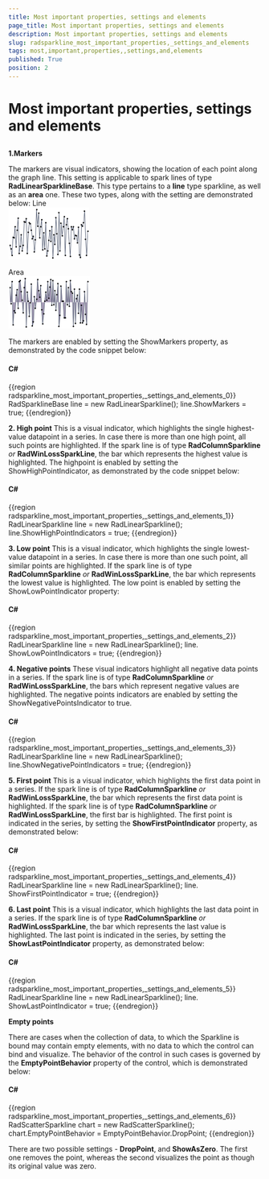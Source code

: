 ```yaml
---
title: Most important properties, settings and elements
page_title: Most important properties, settings and elements
description: Most important properties, settings and elements
slug: radsparkline_most_important_properties,_settings_and_elements
tags: most,important,properties,,settings,and,elements
published: True
position: 2
---
```


# Most important properties, settings and elements



## 

__1.Markers__

The markers are visual indicators, showing the location of each point along the graph line. This setting is applicable to spark lines of type __RadLinearSparklineBase__. This type pertains to a __line__ type sparkline, as well as an __area__ one. These two types, along with the setting are demonstrated below:
Line      
![](images/radsparklineline1.png)

         
Area      
![](images/radsparklinearea1.png)


The markers are enabled by setting the ShowMarkers property, as demonstrated by the code snippet below:

#### __C#__

{{region radsparkline_most_important_properties,_settings_and_elements_0}}
	RadSparklineBase line = new RadLinearSparkline();
	line.ShowMarkers = true;
	{{endregion}}



__2. High point__
This is a visual indicator, which highlights the single highest-value datapoint in a series. In case there is more than one high point, all such points are highlighted. If the spark line is of type __RadColumnSparkline__ *or* __RadWinLossSparkLine__, the bar which represents the highest value is highlighted.
The highpoint is enabled by setting the ShowHighPointIndicator, as demonstrated by the code snippet below:

#### __C#__

{{region radsparkline_most_important_properties,_settings_and_elements_1}}
	RadLinearSparkline  line = new RadLinearSparkline();
	line.ShowHighPointIndicators = true;
	{{endregion}}



__3. Low point__
This is a visual indicator, which highlights the single lowest-value datapoint in a series. In case there is more than one such point, all similar points are highlighted. If the spark line is of type __RadColumnSparkline__ *or* __RadWinLossSparkLine__, the bar which represents the lowest value is highlighted.
The low point is enabled by setting the ShowLowPointIndicator property:

#### __C#__

{{region radsparkline_most_important_properties,_settings_and_elements_2}}
	RadLinearSparkline  line = new RadLinearSparkline();
	line. ShowLowPointIndicators = true;
	{{endregion}}



__4. Negative points__ 
These visual indicators highlight all negative data points in a series. If the spark line is of type __RadColumnSparkline__ *or* __RadWinLossSparkLine__, the bars which represent negative values are highlighted.
The negative points indicators are enabled by setting the ShowNegativePointsIndicator to true.

#### __C#__

{{region radsparkline_most_important_properties,_settings_and_elements_3}}
	RadLinearSparkline  line = new RadLinearSparkline();
	line.ShowNegativePointIndicators = true;
	{{endregion}}



__5. First point__ 
This is a visual indicator, which highlights the first data point in a series. If the spark line is of type __RadColumnSparkline__ *or* __RadWinLossSparkLine__, the bar which represents the first data point is highlighted. If the spark line is of type __RadColumnSparkline__ *or* __RadWinLossSparkLine__, the first bar is highlighted.
The first point is indicated in the series, by setting the __ShowFirstPointIndicator__ property, as demonstrated below:

#### __C#__

{{region radsparkline_most_important_properties,_settings_and_elements_4}}
	RadLinearSparkline  line = new RadLinearSparkline();
	line. ShowFirstPointIndicator = true;
	{{endregion}}



__6. Last point__
This is a visual indicator, which highlights the last data point in a series. If the spark line is of type __RadColumnSparkline__ *or* __RadWinLossSparkLine__, the bar which represents the last value is highlighted. The last point is indicated in the series, by setting the __ShowLastPointIndicator__ property, as demonstrated below: 

#### __C#__

{{region radsparkline_most_important_properties,_settings_and_elements_5}}
	RadLinearSparkline  line = new RadLinearSparkline();
	line. ShowLastPointIndicator = true;
	{{endregion}}



__Empty points__

There are cases when the collection of data, to which the Sparkline is bound may contain empty elements, with no data to which the control can bind and visualize. The behavior of the control in such cases is governed by the __EmptyPointBehavior__ property of the control, which is demonstrated below:

#### __C#__

{{region radsparkline_most_important_properties,_settings_and_elements_6}}
	RadScatterSparkline chart = new RadScatterSparkline(); 
	chart.EmptyPointBehavior = EmptyPointBehavior.DropPoint;
	{{endregion}}



There are two possible settings - __DropPoint__, and __ShowAsZero__. The first one removes the point, whereas the second visualizes the point as though its original value was zero.
